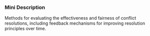 ### Mini Description

Methods for evaluating the effectiveness and fairness of conflict resolutions, including feedback mechanisms for improving resolution principles over time.
